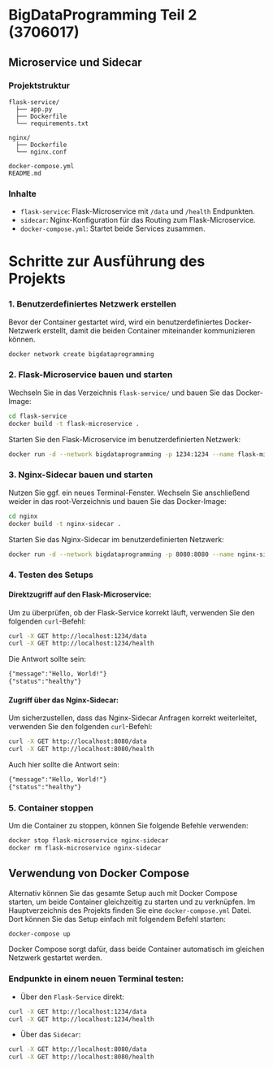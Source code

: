 # BigDataProgramming Teil 2 (3706017)
## Microservice und Sidecar
### Projektstruktur
```
flask-service/
  ├── app.py
  ├── Dockerfile
  └── requirements.txt

nginx/
  ├── Dockerfile
  └── nginx.conf

docker-compose.yml
README.md
```

### Inhalte
- `flask-service`: Flask-Microservice mit `/data` und `/health` Endpunkten.
- `sidecar`: Nginx-Konfiguration für das Routing zum Flask-Microservice.
- `docker-compose.yml`: Startet beide Services zusammen.

# Schritte zur Ausführung des Projekts

### 1. Benutzerdefiniertes Netzwerk erstellen
Bevor der Container gestartet wird, wird ein benutzerdefiniertes Docker-Netzwerk erstellt,
damit die beiden Container miteinander kommunizieren können.

```bash
docker network create bigdataprogramming
```

### 2. Flask-Microservice bauen und starten
Wechseln Sie in das Verzeichnis `flask-service/` und bauen Sie das Docker-Image:

```bash
cd flask-service
docker build -t flask-microservice .
```

Starten Sie den Flask-Microservice im benutzerdefinierten Netzwerk:

```bash
docker run -d --network bigdataprogramming -p 1234:1234 --name flask-microservice flask-microservice
```

### 3. Nginx-Sidecar bauen und starten
Nutzen Sie ggf. ein neues Terminal-Fenster. Wechseln Sie anschließend weider in das root-Verzeichnis und bauen Sie das Docker-Image:

```bash
cd nginx
docker build -t nginx-sidecar .
```

Starten Sie das Nginx-Sidecar im benutzerdefinierten Netzwerk:

```bash
docker run -d --network bigdataprogramming -p 8080:8080 --name nginx-sidecar nginx-sidecar
```

### 4. Testen des Setups

#### Direktzugriff auf den Flask-Microservice:
Um zu überprüfen, ob der Flask-Service korrekt läuft, verwenden Sie den folgenden `curl`-Befehl:

```bash
curl -X GET http://localhost:1234/data
curl -X GET http://localhost:1234/health
```

Die Antwort sollte sein:
```md
{"message":"Hello, World!"}
{"status":"healthy"}
```

#### Zugriff über das Nginx-Sidecar:
Um sicherzustellen, dass das Nginx-Sidecar Anfragen korrekt weiterleitet, verwenden Sie den folgenden `curl`-Befehl:

```bash
curl -X GET http://localhost:8080/data
curl -X GET http://localhost:8080/health
```

Auch hier sollte die Antwort sein:
```md
{"message":"Hello, World!"}
{"status":"healthy"}
```
    
### 5. Container stoppen
Um die Container zu stoppen, können Sie folgende Befehle verwenden:

```bash
docker stop flask-microservice nginx-sidecar
docker rm flask-microservice nginx-sidecar
```

## Verwendung von Docker Compose
Alternativ können Sie das gesamte Setup auch mit Docker Compose starten,
um beide Container gleichzeitig zu starten und zu verknüpfen.
Im Hauptverzeichnis des Projekts finden Sie eine `docker-compose.yml` Datei.
Dort können Sie das Setup einfach mit folgendem Befehl starten:

```bash
docker-compose up
```

Docker Compose sorgt dafür, dass beide Container automatisch im gleichen Netzwerk gestartet werden.

### Endpunkte in einem neuen Terminal testen:<br>
- Über den `Flask-Service` direkt:
```bash
curl -X GET http://localhost:1234/data
curl -X GET http://localhost:1234/health
```

- Über das `Sidecar`:
```bash
curl -X GET http://localhost:8080/data
curl -X GET http://localhost:8080/health
```